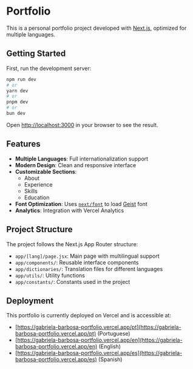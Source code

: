 # Portfolio

This is a personal portfolio project developed with [Next.js](https://nextjs.org), optimized for multiple languages.

## Getting Started

First, run the development server:

```bash
npm run dev
# or
yarn dev
# or
pnpm dev
# or
bun dev
```

Open [http://localhost:3000](http://localhost:3000) in your browser to see the result.

## Features

- **Multiple Languages**: Full internationalization support
- **Modern Design**: Clean and responsive interface
- **Customizable Sections**: 
  - About
  - Experience
  - Skills
  - Education
- **Font Optimization**: Uses [`next/font`](https://nextjs.org/docs/app/building-your-application/optimizing/fonts) to load [Geist](https://vercel.com/font) font
- **Analytics**: Integration with Vercel Analytics

## Project Structure

The project follows the Next.js App Router structure:

- `app/[lang]/page.jsx`: Main page with multilingual support
- `app/components/`: Reusable interface components
- `app/dictionaries/`: Translation files for different languages
- `app/utils/`: Utility functions
- `app/constants/`: Constants used in the project

## Deployment

This portfolio is currently deployed on Vercel and is accessible at:

- [https://gabriela-barbosa-portfolio.vercel.app/pt](https://gabriela-barbosa-portfolio.vercel.app/pt) (Portuguese)
- [https://gabriela-barbosa-portfolio.vercel.app/en](https://gabriela-barbosa-portfolio.vercel.app/en) (English)
- [https://gabriela-barbosa-portfolio.vercel.app/es](https://gabriela-barbosa-portfolio.vercel.app/es) (Spanish)

